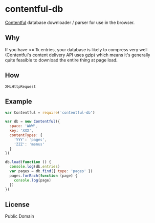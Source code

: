 # contentful-db
[Contentful](https://www.contentful.com/) database downloader / parser for use in the browser.

## Why
If you have <= 1k entries, your database is likely to compress very well (Contentful's content delivery API uses gzip) which means it's generally quite feasible to download the entire thing at page load.

## How
`XMLHttpRequest`

## Example
``` javascript
var Contentful = require('contentful-db')

var db = new Contentful({
  space: 'WWW',
  key: 'XXX',
  contentTypes: {
    'YYY': 'pages',
    'ZZZ': 'menus'
  }
})

db.load(function () {
  console.log(db.entries)
  var pages = db.find({ type: 'pages' })
  pages.forEach(function (page) {
    console.log(page)
  })
})
```

## License
Public Domain
